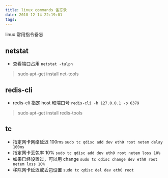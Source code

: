 ```yaml
---
title: linux commands 备忘录
date: 2018-12-14 22:19:01
tags:
---
```


linux 常用指令备忘

## netstat

- 查看端口占用 `netstat -tulpn`
> sudo apt-get install net-tools

## redis-cli

- redis-cli 指定 host 和端口号  `redis-cli -h 127.0.0.1 -p 6379`
> sudo apt-get  install redis-tools

## tc

- 指定网卡网络延迟 100ms `sudo tc qdisc add dev eth0 root netem delay 100ms`
- 指定网卡丢包率 10% `sudo tc qdisc add dev eth0 root netem loss 10%`
- 如果已经设置过，可以用 change `sudo tc qdisc change dev eth0 root netem loss 10%`
- 移除网卡延迟或丢包设置 `sudo tc qdisc del dev eth0 root`
